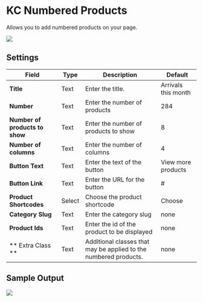 # KC Numbered Products
Allows you to add numbered products on your page.

![](http://transvelo.github.io/docs/bewear/images/kc-numbered-products-setting.png)

## Settings

| Field | Type | Description | Default
| -- | -- | -- | -- |
| **Title** | Text |  Enter the title. | Arrivals this month
| **Number** | Text |  Enter the number of products |284
| **Number of products to show** | Text | Enter the number of products to show | 8
| **Number of columns** | Text | Enter the number of columns | 4
| **Button Text** | Text | Enter the text of the button | View more products
| **Button Link** | Text | Enter the URL for the button | #
| **Product Shortcodes** | Select | Choose the product shortcode | Choose
| **Category Slug** | Text | Enter the category slug | none
| **Product Ids** | Text | Enter the id of the product to be displayed | none
| ** Extra Class ** | Text | Additional classes that may be applied to the numbered products. | none

## Sample Output

![](http://transvelo.github.io/docs/bewear/images/vc-numbered-products-output.png)

